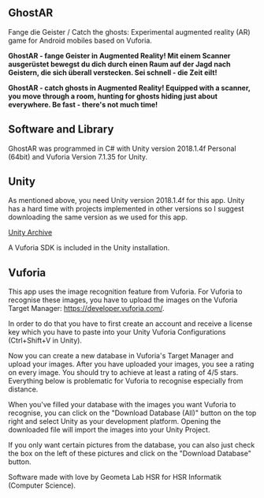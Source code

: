 ## GhostAR

Fange die Geister / Catch the ghosts: Experimental augmented reality (AR) game for Android mobiles based on Vuforia.

**GhostAR - fange Geister in Augmented Reality! Mit einem Scanner ausgerüstet bewegst du dich durch einen Raum auf der Jagd nach Geistern, die sich überall verstecken. Sei schnell - die Zeit eilt!**

**GhostAR - catch ghosts in Augmented Reality! Equipped with a scanner, you move through a room, hunting for ghosts hiding just about everywhere. Be fast - there's not much time!**

## Software and Library

GhostAR was programmed in C# with Unity version 2018.1.4f Personal (64bit) and Vuforia Version 7.1.35 for Unity.

## Unity

As mentioned above, you need Unity version 2018.1.4f for this app. Unity has a hard time with projects implemented in other versions so I suggest downloading the same version as we used for this app.

[Unity Archive](https://unity3d.com/de/get-unity/download/archive?_ga=2.57292968.369518449.1531921044-274948365.1528718882)

A Vuforia SDK is included in the Unity installation.


## Vuforia

This app uses the image recognition feature from Vuforia. For Vuforia to recognise these images, you have to upload the images on the Vuforia Target Manager: https://developer.vuforia.com/.

In order to do that you have to first create an account and receive a license key which you have to paste into your Unity Vuforia Configurations (Ctrl+Shift+V in Unity).

Now you can create a new database in Vuforia's Target Manager and upload your images. After you have uploaded your images, you see a rating on every image. You should try to achieve at least a rating of 4/5 stars. Everything below is problematic for Vuforia to recognise especially from distance.

When you've filled your database with the images you want Vuforia to recognise, you can click on the "Download Database (All)" button on the top right and select Unity as your development platform. Opening the downloaded file will import the images into your Unity Project.

If you only want certain pictures from the database, you can also just check the box on the left of these pictures and click on the "Download Database" button.


Software made with love by Geometa Lab HSR for HSR Informatik (Computer Science).
